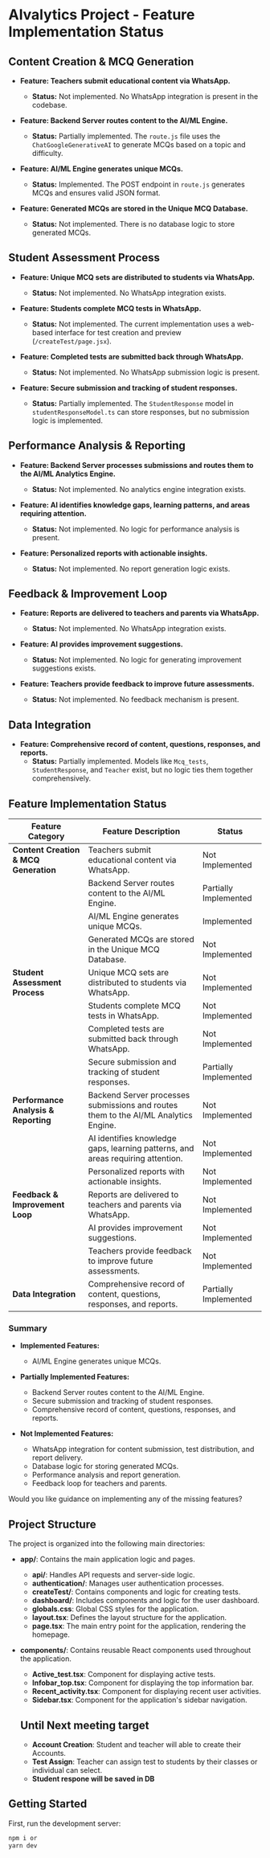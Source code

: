 # AIvalytics Project - Feature Implementation Status

## Content Creation & MCQ Generation

- **Feature: Teachers submit educational content via WhatsApp.**
  - **Status:** Not implemented. No WhatsApp integration is present in the codebase.

- **Feature: Backend Server routes content to the AI/ML Engine.**
  - **Status:** Partially implemented. The `route.js` file uses the `ChatGoogleGenerativeAI` to generate MCQs based on a topic and difficulty.

- **Feature: AI/ML Engine generates unique MCQs.**
  - **Status:** Implemented. The POST endpoint in `route.js` generates MCQs and ensures valid JSON format.

- **Feature: Generated MCQs are stored in the Unique MCQ Database.**
  - **Status:** Not implemented. There is no database logic to store generated MCQs.

## Student Assessment Process

- **Feature: Unique MCQ sets are distributed to students via WhatsApp.**
  - **Status:** Not implemented. No WhatsApp integration exists.

- **Feature: Students complete MCQ tests in WhatsApp.**
  - **Status:** Not implemented. The current implementation uses a web-based interface for test creation and preview (`/createTest/page.jsx`).

- **Feature: Completed tests are submitted back through WhatsApp.**
  - **Status:** Not implemented. No WhatsApp submission logic is present.

- **Feature: Secure submission and tracking of student responses.**
  - **Status:** Partially implemented. The `StudentResponse` model in `studentResponseModel.ts` can store responses, but no submission logic is implemented.

## Performance Analysis & Reporting

- **Feature: Backend Server processes submissions and routes them to the AI/ML Analytics Engine.**
  - **Status:** Not implemented. No analytics engine integration exists.

- **Feature: AI identifies knowledge gaps, learning patterns, and areas requiring attention.**
  - **Status:** Not implemented. No logic for performance analysis is present.

- **Feature: Personalized reports with actionable insights.**
  - **Status:** Not implemented. No report generation logic exists.

## Feedback & Improvement Loop

- **Feature: Reports are delivered to teachers and parents via WhatsApp.**
  - **Status:** Not implemented. No WhatsApp integration exists.

- **Feature: AI provides improvement suggestions.**
  - **Status:** Not implemented. No logic for generating improvement suggestions exists.

- **Feature: Teachers provide feedback to improve future assessments.**
  - **Status:** Not implemented. No feedback mechanism is present.

## Data Integration

- **Feature: Comprehensive record of content, questions, responses, and reports.**
  - **Status:** Partially implemented. Models like `Mcq_tests`, `StudentResponse`, and `Teacher` exist, but no logic ties them together comprehensively.

## Feature Implementation Status

| Feature Category                      | Feature Description                                                                 | Status                |
| ------------------------------------- | ----------------------------------------------------------------------------------- | --------------------- |
| **Content Creation & MCQ Generation** | Teachers submit educational content via WhatsApp.                                   | Not Implemented       |
|                                       | Backend Server routes content to the AI/ML Engine.                                  | Partially Implemented |
|                                       | AI/ML Engine generates unique MCQs.                                                 | Implemented           |
|                                       | Generated MCQs are stored in the Unique MCQ Database.                               | Not Implemented       |
| **Student Assessment Process**        | Unique MCQ sets are distributed to students via WhatsApp.                           | Not Implemented       |
|                                       | Students complete MCQ tests in WhatsApp.                                            | Not Implemented       |
|                                       | Completed tests are submitted back through WhatsApp.                                | Not Implemented       |
|                                       | Secure submission and tracking of student responses.                                | Partially Implemented |
| **Performance Analysis & Reporting**  | Backend Server processes submissions and routes them to the AI/ML Analytics Engine. | Not Implemented       |
|                                       | AI identifies knowledge gaps, learning patterns, and areas requiring attention.     | Not Implemented       |
|                                       | Personalized reports with actionable insights.                                      | Not Implemented       |
| **Feedback & Improvement Loop**       | Reports are delivered to teachers and parents via WhatsApp.                         | Not Implemented       |
|                                       | AI provides improvement suggestions.                                                | Not Implemented       |
|                                       | Teachers provide feedback to improve future assessments.                            | Not Implemented       |
| **Data Integration**                  | Comprehensive record of content, questions, responses, and reports.                 | Partially Implemented |

### Summary

- **Implemented Features:**
  - AI/ML Engine generates unique MCQs.

- **Partially Implemented Features:**
  - Backend Server routes content to the AI/ML Engine.
  - Secure submission and tracking of student responses.
  - Comprehensive record of content, questions, responses, and reports.

- **Not Implemented Features:**
  - WhatsApp integration for content submission, test distribution, and report delivery.
  - Database logic for storing generated MCQs.
  - Performance analysis and report generation.
  - Feedback loop for teachers and parents.

Would you like guidance on implementing any of the missing features?

## Project Structure

The project is organized into the following main directories:

- **app/**: Contains the main application logic and pages.
  - **api/**: Handles API requests and server-side logic.
  - **authentication/**: Manages user authentication processes.
  - **createTest/**: Contains components and logic for creating tests.
  - **dashboard/**: Includes components and logic for the user dashboard.
  - **globals.css**: Global CSS styles for the application.
  - **layout.tsx**: Defines the layout structure for the application.
  - **page.tsx**: The main entry point for the application, rendering the homepage.

- **components/**: Contains reusable React components used throughout the application.
  - **Active_test.tsx**: Component for displaying active tests.
  - **Infobar_top.tsx**: Component for displaying the top information bar.
  - **Recent_activity.tsx**: Component for displaying recent user activities.
  - **Sidebar.tsx**: Component for the application's sidebar navigation.


  ## Until Next meeting target
  - **Account Creation**: Student and teacher will able to create their Accounts.
  - **Test Assign**: Teacher can assign test to students by their classes or individual can select.
  - **Student respone will be saved in DB**
## Getting Started

First, run the development server:

```bash
npm i or
yarn dev
```
